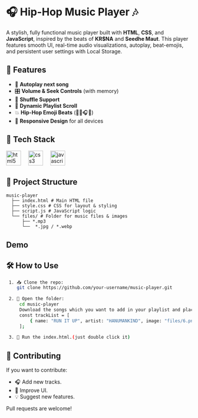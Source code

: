# 🎧 Hip-Hop Music Player 🎶

A stylish, fully functional music player built with **HTML**, **CSS**, and **JavaScript**, inspired by the beats of **KR$NA** and **Seedhe Maut**. This player features smooth UI, real-time audio visualizations, autoplay, beat-emojis, and persistent user settings with Local Storage.


## 🎵 Features

- 🎼 **Autoplay next song**
- 🎛️ **Volume & Seek Controls** (with memory)
- 🔁 **Shuffle Support**
- 💽 **Dynamic Playlist Scroll**
- 💥 **Hip-Hop Emoji Beats** (🎤🔥🎧🧢)
- 📱 **Responsive Design** for all devices


## 🧠 Tech Stack

<div align="left">
  <img src="https://cdn.jsdelivr.net/gh/devicons/devicon/icons/html5/html5-original.svg" height="40" alt="html5 logo"  />
  <img width="12" />
  <img src="https://cdn.jsdelivr.net/gh/devicons/devicon/icons/css3/css3-original.svg" height="40" alt="css3 logo"  />
  <img width="12" />
  <img src="https://cdn.jsdelivr.net/gh/devicons/devicon/icons/javascript/javascript-original.svg" height="40" alt="javascript logo"  />
</div>

## 📁 Project Structure
    music-player
      ├── index.html # Main HTML file
      ├── style.css # CSS for layout & styling
      ├── script.js # JavaScript logic
      └── files/ # Folder for music files & images
          ├── *.mp3
          └──  *.jpg / *.webp
          
## Demo


## 🛠️ How to Use
 ```bash
  1. 📥 Clone the repo:
     git clone https://github.com/your-username/music-player.git
      
  2. 📁 Open the folder:
      cd music-player
      Download the songs which you want to add in your playlist and place in files folder and add in script.js:
      const trackList = [
          { name: "RUN IT UP", artist: "HANUMANKIND", image: "files/6.png", path: "files/Run It Up.mp3" }
      ];
            
  3. 🧪 Run the index.html.(just double click it)
```

## 🤝 Contributing
If you want to contribute:
  
- 🎧 Add new tracks.
- 🎨 Improve UI.
- 💡 Suggest new features.

Pull requests are welcome!
